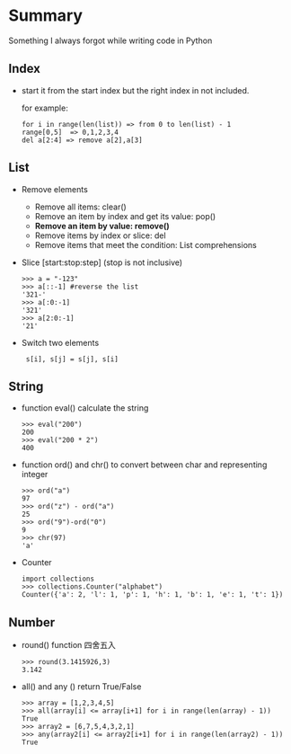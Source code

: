 # Summary
 
 Something I always forgot while writing code in Python
  
  ## Index
  
   - start it from the start index but the right index in not included.
    
      for example:
      ```
      for i in range(len(list)) => from 0 to len(list) - 1
      range[0,5]  => 0,1,2,3,4
      del a[2:4] => remove a[2],a[3]
      ```
      
  ## List
   - Remove elements
     - Remove all items: clear()
     - Remove an item by index and get its value: pop()
     - **Remove an item by value: remove()**
     - Remove items by index or slice: del
     - Remove items that meet the condition: List comprehensions

   - Slice [start:stop:step] (stop is not inclusive)
     ```
     >>> a = "-123"
     >>> a[::-1] #reverse the list
     '321-'
     >>> a[:0:-1]
     '321'
     >>> a[2:0:-1]
     '21'
     ```
   
   - Switch two elements
     ```
      s[i], s[j] = s[j], s[i]
     ```
  
  ## String
  
   - function eval() calculate the string
     ```
     >>> eval("200")
     200
     >>> eval("200 * 2")
     400
     ```
   - function ord() and chr() to convert between char and representing integer
     ```
     >>> ord("a")
     97
     >>> ord("z") - ord("a")
     25
     >>> ord("9")-ord("0")
     9
     >>> chr(97)
     'a'
     ```
   - Counter
     ```
     import collections
     >>> collections.Counter("alphabet")
     Counter({'a': 2, 'l': 1, 'p': 1, 'h': 1, 'b': 1, 'e': 1, 't': 1})
     ```
  ## Number
  
   - round() function 四舍五入
     ```
     >>> round(3.1415926,3)
     3.142
     ```
     
   - all() and any () return True/False
     ```
     >>> array = [1,2,3,4,5]
     >>> all(array[i] <= array[i+1] for i in range(len(array) - 1))
     True
     >>> array2 = [6,7,5,4,3,2,1]
     >>> any(array2[i] <= array2[i+1] for i in range(len(array2) - 1))
     True
     ```
